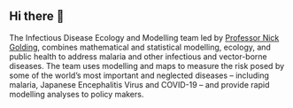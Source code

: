 ## Hi there 👋

The Infectious Disease Ecology and Modelling team led by [Professor Nick Golding](https://github.com/goldingn), combines mathematical and statistical modelling, ecology, and public health to address malaria and other infectious and vector-borne diseases. 
The team uses modelling and maps to measure the risk posed by some of the world’s most important and neglected diseases – including malaria, Japanese Encephalitis Virus and COVID-19 – and provide rapid modelling analyses to policy makers.

